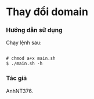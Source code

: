 # Thay đổi domain

    

### Hướng dẫn sử dụng

  

Chạy lệnh sau:

  

```

# chmod a+x main.sh 
$ ./main.sh -h

```
### Tác giả
AnhNT376.